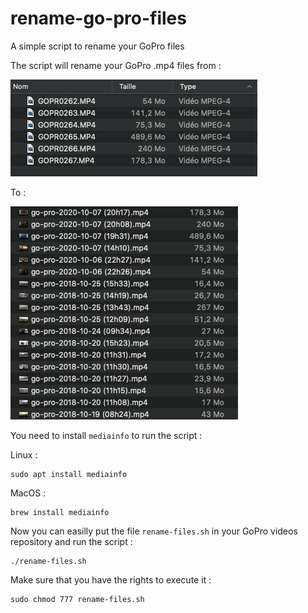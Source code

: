 # rename-go-pro-files
A simple script to rename your GoPro files

The script will rename your GoPro .mp4 files from :

![alt text](images/screen1.png)

To :

![alt text](images/screen2.png)

You need to install `mediainfo` to run the script :

Linux :
```
sudo apt install mediainfo
```

MacOS :
```
brew install mediainfo
```

Now you can easilly put the file `rename-files.sh` in your GoPro videos repository and run the script :
```
./rename-files.sh
```

Make sure that you have the rights to execute it :
```
sudo chmod 777 rename-files.sh
```
